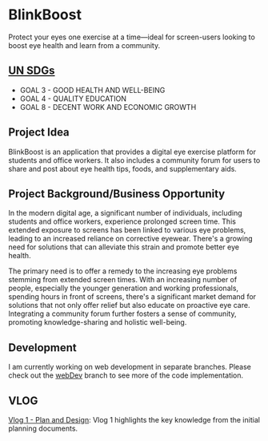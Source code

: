 # BlinkBoost
Protect your eyes one exercise at a time—ideal for screen-users looking to boost eye health and learn from a community.

## [UN SDGs](https://sdgs.un.org/goals)
- GOAL 3 - GOOD HEALTH AND WELL-BEING
- GOAL 4 - QUALITY EDUCATION
- GOAL 8 - DECENT WORK AND ECONOMIC GROWTH

## Project Idea
BlinkBoost is an application that provides a digital eye exercise platform for students and office
workers. It also includes a community forum for users to share and post about eye health tips, foods,
and supplementary aids.

## Project Background/Business Opportunity
In the modern digital age, a significant number of individuals, including students and office workers, experience prolonged screen time. This extended exposure to screens has been linked to various eye problems, leading to an increased reliance on corrective eyewear. There's a growing need for solutions that can alleviate this strain and promote better eye health.


The primary need is to offer a remedy to the increasing eye problems stemming from extended screen times. With an increasing number of people, especially the younger generation and working professionals, spending hours in front of screens, there's a significant market demand for solutions that not only offer relief but also educate on proactive eye care. Integrating a community forum further fosters a sense of community, promoting knowledge-sharing and holistic well-being.

## Development
I am currently working on web development in separate branches. Please check out the [webDev](https://github.com/dav1dk1m/BlinkBoost/tree/webDev) branch to see more of the code implementation.

## VLOG
[Vlog 1 - Plan and Design](https://youtu.be/2AJRWTFnqxM?feature=shared): Vlog 1 highlights the key knowledge from the initial planning documents.

